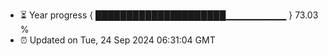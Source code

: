 - ⏳ Year progress { █████████████████████▁▁▁▁▁▁▁▁▁ } 73.03 %
- ⏰ Updated on Tue, 24 Sep 2024 06:31:04 GMT

